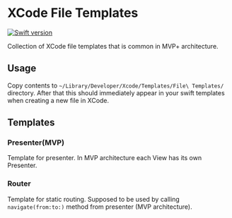 # XCode File Templates

[![Swift version](https://img.shields.io/badge/swift-4.0-green.svg)](#swift_version)

Collection of XCode file templates that is common in MVP+ architecture.

## Usage

Copy contents to `~/Library/Developer/Xcode/Templates/File\ Templates/` directory. After that this should immediately appear in your swift templates when creating a new file in XCode.

## Templates


### Presenter(MVP)

Template for presenter. 
In MVP architecture each View has its own Presenter.

### Router

Template for static routing. 
Supposed to be used by calling `navigate(from:to:)` method from presenter (MVP architecture). 




